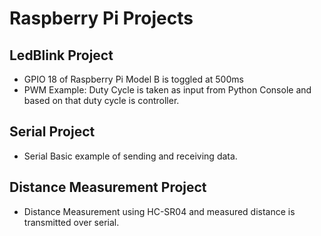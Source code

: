 # Raspberry Pi Projects
## LedBlink Project
* GPIO 18 of Raspberry Pi Model B is toggled at 500ms
* PWM Example: Duty Cycle is taken as input from Python Console and based on that duty cycle is controller.
## Serial Project
* Serial Basic example of sending and receiving data.
## Distance Measurement Project
* Distance Measurement using HC-SR04 and measured distance is transmitted over serial.
